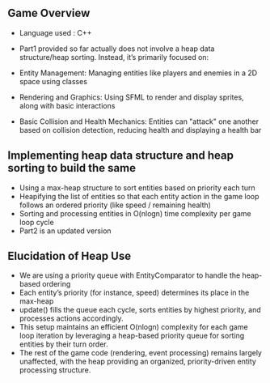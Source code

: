 ## Game Overview
- Language used : C++
  
- Part1 provided so far actually does not involve a heap data structure/heap sorting. Instead, it’s primarily focused on:
- Entity Management: Managing entities like players and enemies in a 2D space using classes
- Rendering and Graphics: Using SFML to render and display sprites, along with basic interactions
- Basic Collision and Health Mechanics: Entities can "attack" one another based on collision detection, reducing health and displaying a health bar

## Implementing heap data structure and heap sorting to build the same 

- Using a max-heap structure to sort entities based on priority each turn
- Heapifying the list of entities so that each entity action in the game loop follows an ordered priority (like speed / remaining health)
- Sorting and processing entities in O(nlogn) time complexity per game loop cycle
- Part2 is an updated version 

## Elucidation of Heap Use

- We are using a priority queue with EntityComparator to handle the heap-based ordering
- Each entity’s priority (for instance, speed) determines its place in the max-heap
- update() fills the queue each cycle, sorts entities by highest priority, and processes actions accordingly.
- This setup maintains an efficient O(nlogn) complexity for each game loop iteration by leveraging a heap-based priority queue for sorting entities by their turn order.
- The rest of the game code (rendering, event processing) remains largely unaffected, with the heap providing an organized, priority-driven entity processing structure.





